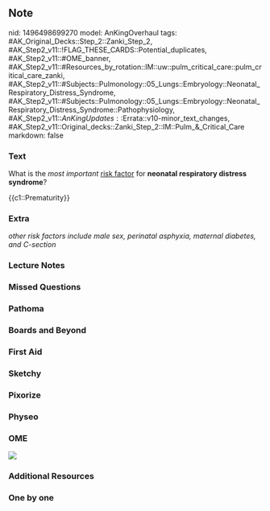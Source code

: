 ## Note
nid: 1496498699270
model: AnKingOverhaul
tags: #AK_Original_Decks::Step_2::Zanki_Step_2, #AK_Step2_v11::!FLAG_THESE_CARDS::Potential_duplicates, #AK_Step2_v11::#OME_banner, #AK_Step2_v11::#Resources_by_rotation::IM::uw::pulm_critical_care::pulm_critical_care_zanki, #AK_Step2_v11::#Subjects::Pulmonology::05_Lungs::Embryology::Neonatal_Respiratory_Distress_Syndrome, #AK_Step2_v11::#Subjects::Pulmonology::05_Lungs::Embryology::Neonatal_Respiratory_Distress_Syndrome::Pathophysiology, #AK_Step2_v11::$AnKingUpdates::$Errata::v10-minor_text_changes, #AK_Step2_v11::Original_decks::Zanki_Step_2::IM::Pulm_&_Critical_Care
markdown: false

### Text
What is the <i>most important</i> <u>risk factor</u> for
<b>neonatal respiratory distress syndrome</b>?
<div>
  {{c1::Prematurity}}
</div>

### Extra
<i>other risk factors include male sex, perinatal asphyxia,
maternal diabetes, and C-section</i>

### Lecture Notes


### Missed Questions


### Pathoma


### Boards and Beyond


### First Aid


### Sketchy


### Pixorize


### Physeo


### OME
<div class="ome-widget">
  <a href="https://onlinemeded.org?ref=anki"><img src=
  "_OME_AnkiFlashcards_General_3.png"></a>
</div>

### Additional Resources


### One by one

